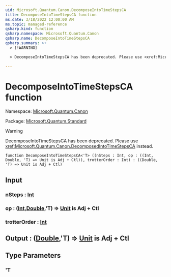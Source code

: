 ```yaml
---
uid: Microsoft.Quantum.Canon.DecomposeIntoTimeStepsCA
title: DecomposeIntoTimeStepsCA function
ms.date: 3/18/2022 12:00:00 AM
ms.topic: managed-reference
qsharp.kind: function
qsharp.namespace: Microsoft.Quantum.Canon
qsharp.name: DecomposeIntoTimeStepsCA
qsharp.summary: >+
  > [!WARNING]

  > DecomposeIntoTimeStepsCA has been deprecated. Please use <xref:Microsoft.Quantum.Canon.DecomposedIntoTimeStepsCA> instead.

---
```


# DecomposeIntoTimeStepsCA function

Namespace: [Microsoft.Quantum.Canon](xref:Microsoft.Quantum.Canon)

Package: [Microsoft.Quantum.Standard](https://nuget.org/packages/Microsoft.Quantum.Standard)


> [!WARNING]
> DecomposeIntoTimeStepsCA has been deprecated. Please use <xref:Microsoft.Quantum.Canon.DecomposedIntoTimeStepsCA> instead.



```qsharp
function DecomposeIntoTimeStepsCA<'T> ((nSteps : Int, op : ((Int, Double, 'T) => Unit is Adj + Ctl)), trotterOrder : Int) : ((Double, 'T) => Unit is Adj + Ctl)
```


## Input

### nSteps : [Int](xref:microsoft.quantum.qsharp.valueliterals#int-literals)




### op : ([Int](xref:microsoft.quantum.qsharp.valueliterals#int-literals),[Double](xref:microsoft.quantum.qsharp.valueliterals#double-literals),'T) => [Unit](xref:microsoft.quantum.qsharp.valueliterals#unit-literal)  is Adj + Ctl




### trotterOrder : [Int](xref:microsoft.quantum.qsharp.valueliterals#int-literals)





## Output : ([Double](xref:microsoft.quantum.qsharp.valueliterals#double-literals),'T) => [Unit](xref:microsoft.quantum.qsharp.valueliterals#unit-literal)  is Adj + Ctl



## Type Parameters

### 'T

